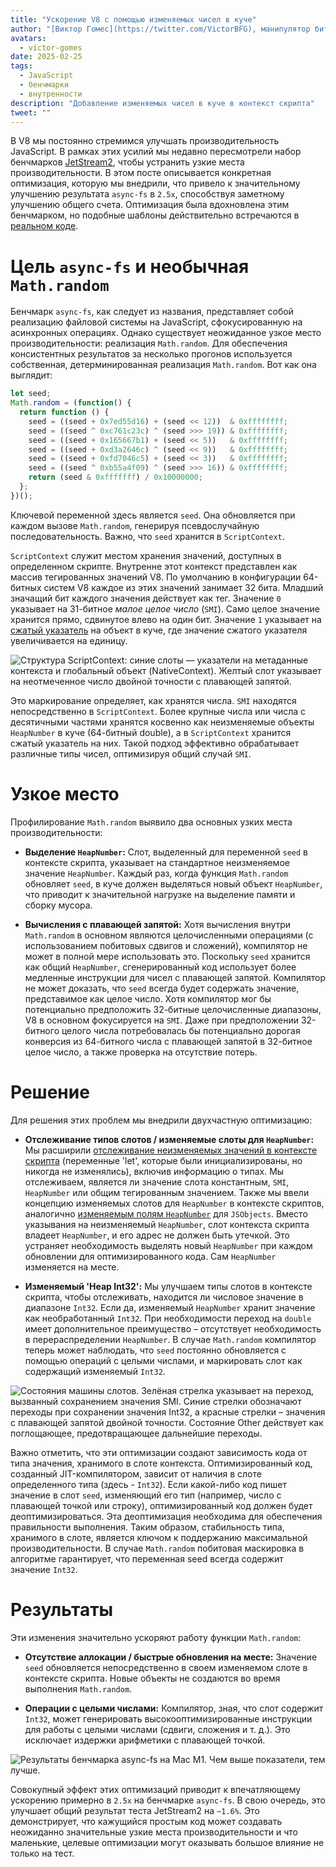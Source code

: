 ```yaml
---
title: "Ускорение V8 с помощью изменяемых чисел в куче"
author: "[Виктор Гомес](https://twitter.com/VictorBFG), манипулятор битами"
avatars:
  - victor-gomes
date: 2025-02-25
tags:
  - JavaScript
  - бенчмарки
  - внутренности
description: "Добавление изменяемых чисел в куче в контекст скрипта"
tweet: ""
---
```


В V8 мы постоянно стремимся улучшать производительность JavaScript. В рамках этих усилий мы недавно пересмотрели набор бенчмарков [JetStream2](https://browserbench.org/JetStream2.1/), чтобы устранить узкие места производительности. В этом посте описывается конкретная оптимизация, которую мы внедрили, что привело к значительному улучшению результата `async-fs` в `2.5x`, способствуя заметному улучшению общего счета. Оптимизация была вдохновлена этим бенчмарком, но подобные шаблоны действительно встречаются в [реальном коде](https://github.com/WebAssembly/binaryen/blob/3339c1f38da5b68ce8bf410773fe4b5eee451ab8/scripts/fuzz_shell.js#L248).

<!--truncate-->
# Цель `async-fs` и необычная `Math.random`

Бенчмарк `async-fs`, как следует из названия, представляет собой реализацию файловой системы на JavaScript, сфокусированную на асинхронных операциях. Однако существует неожиданное узкое место производительности: реализация `Math.random`. Для обеспечения консистентных результатов за несколько прогонов используется собственная, детерминированная реализация `Math.random`. Вот как она выглядит:

```js
let seed;
Math.random = (function() {
  return function () {
    seed = ((seed + 0x7ed55d16) + (seed << 12))  & 0xffffffff;
    seed = ((seed ^ 0xc761c23c) ^ (seed >>> 19)) & 0xffffffff;
    seed = ((seed + 0x165667b1) + (seed << 5))   & 0xffffffff;
    seed = ((seed + 0xd3a2646c) ^ (seed << 9))   & 0xffffffff;
    seed = ((seed + 0xfd7046c5) + (seed << 3))   & 0xffffffff;
    seed = ((seed ^ 0xb55a4f09) ^ (seed >>> 16)) & 0xffffffff;
    return (seed & 0xfffffff) / 0x10000000;
  };
})();
```

Ключевой переменной здесь является `seed`. Она обновляется при каждом вызове `Math.random`, генерируя псевдослучайную последовательность. Важно, что `seed` хранится в `ScriptContext`.

`ScriptContext` служит местом хранения значений, доступных в определенном скрипте. Внутренне этот контекст представлен как массив тегированных значений V8. По умолчанию в конфигурации 64-битных систем V8 каждое из этих значений занимает 32 бита. Младший значащий бит каждого значения действует как тег. Значение `0` указывает на 31-битное _малое целое число_ (`SMI`). Само целое значение хранится прямо, сдвинутое влево на один бит. Значение `1` указывает на [сжатый указатель](https://v8.dev/blog/pointer-compression) на объект в куче, где значение сжатого указателя увеличивается на единицу.

![Структура `ScriptContext`: синие слоты — указатели на метаданные контекста и глобальный объект (`NativeContext`). Желтый слот указывает на неотмеченное число двойной точности с плавающей запятой.](/_img/mutable-heap-number/script-context.svg)

Это маркирование определяет, как хранятся числа. `SMI` находятся непосредственно в `ScriptContext`. Более крупные числа или числа с десятичными частями хранятся косвенно как неизменяемые объекты `HeapNumber` в куче (64-битный double), а в `ScriptContext` хранится сжатый указатель на них. Такой подход эффективно обрабатывает различные типы чисел, оптимизируя общий случай `SMI`.

# Узкое место

Профилирование `Math.random` выявило два основных узких места производительности:

- **Выделение `HeapNumber`:** Слот, выделенный для переменной `seed` в контексте скрипта, указывает на стандартное неизменяемое значение `HeapNumber`. Каждый раз, когда функция `Math.random` обновляет `seed`, в куче должен выделяться новый объект `HeapNumber`, что приводит к значительной нагрузке на выделение памяти и сборку мусора.

- **Вычисления с плавающей запятой:** Хотя вычисления внутри `Math.random` в основном являются целочисленными операциями (с использованием побитовых сдвигов и сложений), компилятор не может в полной мере использовать это. Поскольку `seed` хранится как общий `HeapNumber`, сгенерированный код использует более медленные инструкции для чисел с плавающей запятой. Компилятор не может доказать, что `seed` всегда будет содержать значение, представимое как целое число. Хотя компилятор мог бы потенциально предположить 32-битные целочисленные диапазоны, V8 в основном фокусируется на `SMI`. Даже при предположении 32-битного целого числа потребовалась бы потенциально дорогая конверсия из 64-битного числа с плавающей запятой в 32-битное целое число, а также проверка на отсутствие потерь.

# Решение

Для решения этих проблем мы внедрили двухчастную оптимизацию:

- **Отслеживание типов слотов / изменяемые слоты для `HeapNumber`:** Мы расширили [отслеживание неизменяемых значений в контексте скрипта](https://issues.chromium.org/u/2/issues/42203515) (переменные 'let', которые были инициализированы, но никогда не изменялись), включив информацию о типах. Мы отслеживаем, является ли значение слота константным, `SMI`, `HeapNumber` или общим тегированным значением. Также мы ввели концепцию изменяемых слотов для `HeapNumber` в контексте скриптов, аналогично [изменяемым полям `HeapNumber`](https://v8.dev/blog/react-cliff#smi-heapnumber-mutableheapnumber) для `JSObjects`. Вместо указывания на неизменяемый `HeapNumber`, слот контекста скрипта владеет `HeapNumber`, и его адрес не должен быть утечкой. Это устраняет необходимость выделять новый `HeapNumber` при каждом обновлении для оптимизированного кода. Сам `HeapNumber` изменяется на месте.

- **Изменяемый 'Heap Int32':** Мы улучшаем типы слотов в контексте скрипта, чтобы отслеживать, находится ли числовое значение в диапазоне `Int32`. Если да, изменяемый `HeapNumber` хранит значение как необработанный `Int32`. При необходимости переход на `double` имеет дополнительное преимущество – отсутствует необходимость в перераспределении `HeapNumber`. В случае `Math.random` компилятор теперь может наблюдать, что `seed` постоянно обновляется с помощью операций с целыми числами, и маркировать слот как содержащий изменяемый `Int32`.

![Состояния машины слотов. Зелёная стрелка указывает на переход, вызванный сохранением значения `SMI`. Синие стрелки обозначают переходы при сохранении значения `Int32`, а красные стрелки – значения с плавающей запятой двойной точности. Состояние `Other` действует как поглощающее, предотвращающее дальнейшие переходы.](/_img/mutable-heap-number/transitions.svg)

Важно отметить, что эти оптимизации создают зависимость кода от типа значения, хранимого в слоте контекста. Оптимизированный код, созданный JIT-компилятором, зависит от наличия в слоте определенного типа (здесь - `Int32`). Если какой-либо код пишет значение в слот `seed`, изменяющий его тип (например, число с плавающей точкой или строку), оптимизированный код должен будет деоптимизироваться. Эта деоптимизация необходима для обеспечения правильности выполнения. Таким образом, стабильность типа, хранимого в слоте, является ключом к поддержанию максимальной производительности. В случае `Math.random` побитовая маскировка в алгоритме гарантирует, что переменная seed всегда содержит значение `Int32`.

# Результаты

Эти изменения значительно ускоряют работу функции `Math.random`:

- **Отсутствие аллокации / быстрые обновления на месте:** Значение `seed` обновляется непосредственно в своем изменяемом слоте в контексте скрипта. Новые объекты не создаются во время выполнения `Math.random`.

- **Операции с целыми числами:** Компилятор, зная, что слот содержит `Int32`, может генерировать высокооптимизированные инструкции для работы с целыми числами (сдвиги, сложения и т. д.). Это исключает издержки арифметики с плавающей точкой.

![Результаты бенчмарка `async-fs` на Mac M1. Чем выше показатели, тем лучше.](/_img/mutable-heap-number/result.png)

Совокупный эффект этих оптимизаций приводит к впечатляющему ускорению примерно в `2.5x` на бенчмарке `async-fs`. В свою очередь, это улучшает общий результат теста JetStream2 на `~1.6%`. Это демонстрирует, что кажущийся простым код может создавать неожиданно значительные узкие места производительности и что маленькие, целевые оптимизации могут оказывать большое влияние не только на тест.

